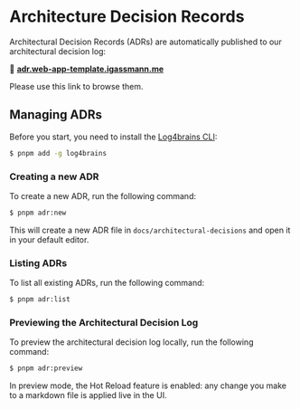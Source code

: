 # Architecture Decision Records

Architectural Decision Records (ADRs) are automatically published to our architectural decision log:

🔗 **[adr.web-app-template.igassmann.me](https://adr.web-app-template.igassmann.me/)**

Please use this link to browse them.

## Managing ADRs

Before you start, you need to install the [Log4brains CLI](https://github.com/thomvaill/log4brains):

```sh
$ pnpm add -g log4brains
```

### Creating a new ADR

To create a new ADR, run the following command:

```sh
$ pnpm adr:new
```

This will create a new ADR file in `docs/architectural-decisions` and open it in your default
editor.

### Listing ADRs

To list all existing ADRs, run the following command:

```sh
$ pnpm adr:list
```

### Previewing the Architectural Decision Log

To preview the architectural decision log locally, run the following command:

```sh
$ pnpm adr:preview
```

In preview mode, the Hot Reload feature is enabled: any change you make to a markdown file is
applied live in the UI.
